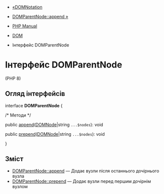 - [«DOMNotation](class.domnotation.md)
- [DOMParentNode::append »](domparentnode.append.md)

- [PHP Manual](index.md)
- [DOM](book.dom.md)
- Інтерфейс DOMParentNode

# Інтерфейс DOMParentNode

(PHP 8)

## Огляд інтерфейсів

interface **DOMParentNode** {

/\* Методи \*/

public
[append](domparentnode.append.md)([DOMNode](class.domnode.md)\|string
`...$nodes`): void

public
[prepend](domparentnode.prepend.md)([DOMNode](class.domnode.md)\|string
`...$nodes`): void

}

## Зміст

- [DOMParentNode::append](domparentnode.append.md) — Додає вузли
після останнього дочірнього вузла
- [DOMParentNode::prepend](domparentnode.prepend.md) — Додає
вузли перед першим дочірнім вузлом
